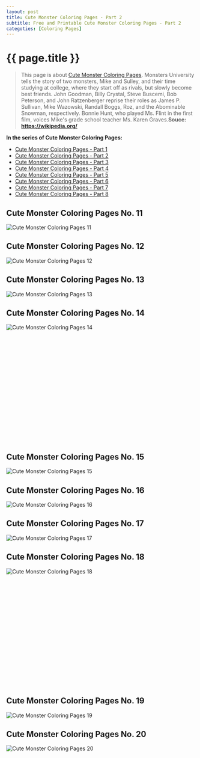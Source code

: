 ```yaml
---
layout: post
title: Cute Monster Coloring Pages - Part 2
subtitle: Free and Printable Cute Monster Coloring Pages - Part 2
categoties: [Coloring Pages]
---
```

{{ page.title }}
================
> This page is about [Cute Monster Coloring Pages](https://hoanghabelle.github.io/). Monsters University tells the story of two monsters, Mike and Sulley, and their time studying at college, where they start off as rivals, but slowly become best friends. John Goodman, Billy Crystal, Steve Buscemi, Bob Peterson, and John Ratzenberger reprise their roles as James P. Sullivan, Mike Wazowski, Randall Boggs, Roz, and the Abominable Snowman, respectively. Bonnie Hunt, who played Ms. Flint in the first film, voices Mike's grade school teacher Ms. Karen Graves.__Souce: https://wikipedia.org/__

**In the series of Cute Monster Coloring Pages:**

* [Cute Monster Coloring Pages - Part 1](https://hoanghabelle.github.io/2017/11/16/Cute-Monster-Coloring-Pages-part-1.html)
* [Cute Monster Coloring Pages - Part 2](https://hoanghabelle.github.io/2017/11/16/Cute-Monster-Coloring-Pages-part-2.html)
* [Cute Monster Coloring Pages - Part 3](https://hoanghabelle.github.io/2017/11/16/Cute-Monster-Coloring-Pages-part-3.html)
* [Cute Monster Coloring Pages - Part 4](https://hoanghabelle.github.io/2017/11/16/Cute-Monster-Coloring-Pages-part-4.html)
* [Cute Monster Coloring Pages - Part 5](https://hoanghabelle.github.io/2017/11/16/Cute-Monster-Coloring-Pages-part-5.html)
* [Cute Monster Coloring Pages - Part 6](https://hoanghabelle.github.io/2017/11/16/Cute-Monster-Coloring-Pages-part-6.html)
* [Cute Monster Coloring Pages - Part 7](https://hoanghabelle.github.io/2017/11/16/Cute-Monster-Coloring-Pages-part-7.html)
* [Cute Monster Coloring Pages - Part 8](https://hoanghabelle.github.io/2017/11/16/Cute-Monster-Coloring-Pages-part-8.html)
## Cute Monster Coloring Pages No. 11
![Cute Monster Coloring Pages 11](https://hoanghabelle.github.io/img2/Cute-Monster-Coloring-Pages%20(11).jpg "Cute Monster Coloring Pages 11")

## Cute Monster Coloring Pages No. 12
![Cute Monster Coloring Pages 12](https://hoanghabelle.github.io/img2/Cute-Monster-Coloring-Pages%20(12).jpg "Cute Monster Coloring Pages 12")

## Cute Monster Coloring Pages No. 13
![Cute Monster Coloring Pages 13](https://hoanghabelle.github.io/img2/Cute-Monster-Coloring-Pages%20(13).jpg "Cute Monster Coloring Pages 13")

## Cute Monster Coloring Pages No. 14
![Cute Monster Coloring Pages 14](https://hoanghabelle.github.io/img2/Cute-Monster-Coloring-Pages%20(14).jpg "Cute Monster Coloring Pages 14")

<script async src="//pagead2.googlesyndication.com/pagead/js/adsbygoogle.js"></script><!-- Texxtonly --><ins class="adsbygoogle" style="display:inline-block;width:336px;height:280px" data-ad-client="ca-pub-6753140515841889" data-ad-slot="3207852233"></ins><script>(adsbygoogle = window.adsbygoogle || []).push({}); </script>

## Cute Monster Coloring Pages No. 15
![Cute Monster Coloring Pages 15](https://hoanghabelle.github.io/img2/Cute-Monster-Coloring-Pages%20(15).jpg "Cute Monster Coloring Pages 15")

## Cute Monster Coloring Pages No. 16
![Cute Monster Coloring Pages 16](https://hoanghabelle.github.io/img2/Cute-Monster-Coloring-Pages%20(16).jpg "Cute Monster Coloring Pages 16")

## Cute Monster Coloring Pages No. 17
![Cute Monster Coloring Pages 17](https://hoanghabelle.github.io/img2/Cute-Monster-Coloring-Pages%20(17).jpg "Cute Monster Coloring Pages 17")

## Cute Monster Coloring Pages No. 18
![Cute Monster Coloring Pages 18](https://hoanghabelle.github.io/img2/Cute-Monster-Coloring-Pages%20(18).jpg "Cute Monster Coloring Pages 18")

<script async src="//pagead2.googlesyndication.com/pagead/js/adsbygoogle.js"></script><!-- Texxtonly --><ins class="adsbygoogle" style="display:inline-block;width:336px;height:280px" data-ad-client="ca-pub-6753140515841889" data-ad-slot="3207852233"></ins><script>(adsbygoogle = window.adsbygoogle || []).push({}); </script>

## Cute Monster Coloring Pages No. 19
![Cute Monster Coloring Pages 19](https://hoanghabelle.github.io/img2/Cute-Monster-Coloring-Pages%20(19).jpg "Cute Monster Coloring Pages 19")

## Cute Monster Coloring Pages No. 20
![Cute Monster Coloring Pages 20](https://hoanghabelle.github.io/img2/Cute-Monster-Coloring-Pages%20(20).jpg "Cute Monster Coloring Pages 20")

